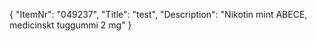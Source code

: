 {
  "ItemNr": "049237",
  "Title": "test",
  "Description": "Nikotin mint ABECE, medicinskt tuggummi 2 mg"
}